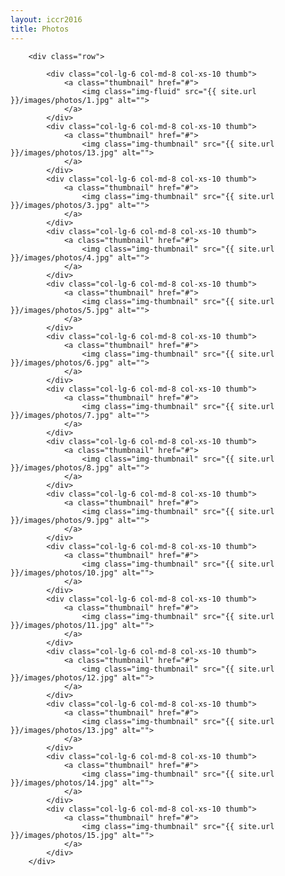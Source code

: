 ```yaml
---
layout: iccr2016
title: Photos
---
```


<div class="container">

        <div class="row">

            <div class="col-lg-6 col-md-8 col-xs-10 thumb">
                <a class="thumbnail" href="#">
                    <img class="img-fluid" src="{{ site.url }}/images/photos/1.jpg" alt="">
                </a>
            </div>
            <div class="col-lg-6 col-md-8 col-xs-10 thumb">
                <a class="thumbnail" href="#">
                    <img class="img-thumbnail" src="{{ site.url }}/images/photos/13.jpg" alt="">
                </a>
            </div>
            <div class="col-lg-6 col-md-8 col-xs-10 thumb">
                <a class="thumbnail" href="#">
                    <img class="img-thumbnail" src="{{ site.url }}/images/photos/3.jpg" alt="">
                </a>
            </div>
            <div class="col-lg-6 col-md-8 col-xs-10 thumb">
                <a class="thumbnail" href="#">
                    <img class="img-thumbnail" src="{{ site.url }}/images/photos/4.jpg" alt="">
                </a>
            </div>
            <div class="col-lg-6 col-md-8 col-xs-10 thumb">
                <a class="thumbnail" href="#">
                    <img class="img-thumbnail" src="{{ site.url }}/images/photos/5.jpg" alt="">
                </a>
            </div>
            <div class="col-lg-6 col-md-8 col-xs-10 thumb">
                <a class="thumbnail" href="#">
                    <img class="img-thumbnail" src="{{ site.url }}/images/photos/6.jpg" alt="">
                </a>
            </div>
            <div class="col-lg-6 col-md-8 col-xs-10 thumb">
                <a class="thumbnail" href="#">
                    <img class="img-thumbnail" src="{{ site.url }}/images/photos/7.jpg" alt="">
                </a>
            </div>
            <div class="col-lg-6 col-md-8 col-xs-10 thumb">
                <a class="thumbnail" href="#">
                    <img class="img-thumbnail" src="{{ site.url }}/images/photos/8.jpg" alt="">
                </a>
            </div>
            <div class="col-lg-6 col-md-8 col-xs-10 thumb">
                <a class="thumbnail" href="#">
                    <img class="img-thumbnail" src="{{ site.url }}/images/photos/9.jpg" alt="">
                </a>
            </div>
            <div class="col-lg-6 col-md-8 col-xs-10 thumb">
                <a class="thumbnail" href="#">
                    <img class="img-thumbnail" src="{{ site.url }}/images/photos/10.jpg" alt="">
                </a>
            </div>
            <div class="col-lg-6 col-md-8 col-xs-10 thumb">
                <a class="thumbnail" href="#">
                    <img class="img-thumbnail" src="{{ site.url }}/images/photos/11.jpg" alt="">
                </a>
            </div>
            <div class="col-lg-6 col-md-8 col-xs-10 thumb">
                <a class="thumbnail" href="#">
                    <img class="img-thumbnail" src="{{ site.url }}/images/photos/12.jpg" alt="">
                </a>
            </div>
            <div class="col-lg-6 col-md-8 col-xs-10 thumb">
                <a class="thumbnail" href="#">
                    <img class="img-thumbnail" src="{{ site.url }}/images/photos/13.jpg" alt="">
                </a>
            </div>
            <div class="col-lg-6 col-md-8 col-xs-10 thumb">
                <a class="thumbnail" href="#">
                    <img class="img-thumbnail" src="{{ site.url }}/images/photos/14.jpg" alt="">
                </a>
            </div>
            <div class="col-lg-6 col-md-8 col-xs-10 thumb">
                <a class="thumbnail" href="#">
                    <img class="img-thumbnail" src="{{ site.url }}/images/photos/15.jpg" alt="">
                </a>
            </div>
        </div>
